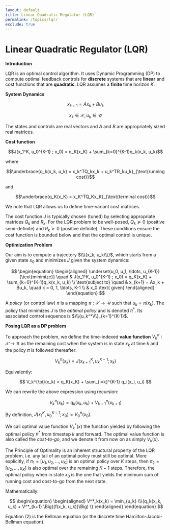 ```yaml
---
layout: default
title: Linear Quadratic Regulator (LQR)
permalink: /topics/lqr/
exclude: true
---
```


# Linear Quadratic Regulator (LQR)

$\textbf{Introduction}$

LQR is an optimal control algorithm. It uses Dynamic Programming (DP) to compute optimal feedback controls for $\textbf{discrete}$ systems that are $\textbf{linear}$ and cost functions that are $\textbf{quadratic}$. LQR assumes a $\textbf{finite}$ time horizon $K$.

$\textbf{System Dynamics}$

$$x_{k+1} = Ax_k + Bu_k$$

$$x_k \in \mathcal{X}, u_k \in \mathcal{U}$$

The states and controls are real vectors and $A$ and $B$ are appropriately sized real matrices.

$\textbf{Cost function}$

$$J(x_1^K, u_0^{K-1} ; x_0) = q_K(x_K) + \sum_{k=0}^{K-1}q_k(x_k, u_k)$$

where 

$$\underbrace{q_k(x_k, u_k) = x_k^TQ_kx_k + u_k^TR_ku_k}_{\text{running cost}}$$

and 

$$\underbrace{q_K(x_K) = x_K^TQ_Kx_K}_{\text{terminal cost}}$$

We note that LQR allows us to define time-variant cost matrices.

The cost function $J$ is typically chosen (tuned) by selecting appropriate matrices $Q_k$ and $R_k$. For the LQR problem to be well-posed, $Q_k \succcurlyeq 0$ (positive semi-definite) and $R_k \succ 0$ (positive definite). These conditions ensure the cost function is bounded below and that the optimal control is unique.

$\textbf{Optimization Problem}$

Our aim is to compute a trajectory $\\\{x_k,  u_k\\\}$, which starts from a given state $x_0$ and minimizes $J$ given the system dynamics:

$$
\begin{equation}
\begin{aligned}
\underset{u_0, u_1, \ldots, u_{K-1}}{\text{minimize}} \quad & J(x_1^K, u_0^{K-1} ; x_0) = q_K(x_K) + \sum_{k=0}^{K-1}q_k(x_k, u_k) \\
\text{subject to} \quad & x_{k+1} = Ax_k + Bu_k, \quad k = 0, 1, \ldots, K-1 \\
& x_0 \text{ given}
\end{aligned}
\end{equation}
$$

A $\textit{policy}$ (or control law) $\pi$ is a mapping $\pi : \mathcal{X} \to \mathcal{U}$ such that $u_k = \pi(x_k)$. The policy that minimizes $J$ is the $\textit{optimal policy}$ and is denoted $\pi^{\ast}$. Its associated control sequence is $\\\{u_k^*\\\}_{k=1}^{K-1}$. 

$\textbf{Posing LQR as a DP problem}$

To approach the problem, we define the time-indexed $\textbf{value function}$
$V_k^{\pi} : \mathcal{X} \to \mathbb{R}$ as the remaining cost when the system is in state $x_k$ at time $k$ and the policy $\pi$ is followed thereafter:

$$
V_k^{\pi}(x_k) = J(x_{k+1}^K, u_k^{K-1}; x_k)
$$

Equivalently:

$$
V_k^{\pi}(x_k) = q_K(x_K) + \sum_{i=k}^{K-1} q_i(x_i, u_i)
$$

We can rewrite the above expression using recursion:

$$
V_k^{\pi}(x_k) = q_k(x_k, u_k) + V_{k+1}^{\pi}(x_{k+1})
$$

By definition, $J(x_1^K, u_0^{K-1} ; x_0) = V_0^{\pi}(x_0)$.

We call optimal value function $V^*_k(x)$ the function yielded by following the optimal policy $\pi^*$ from timestep $k$ and forward. The optimal value function is also called the $\textit{cost-to-go}$, and we denote it from now on as simply $V_k(x)$.

The Principle of Optimality is an inherent structural property of the LQR problem, i.e. any tail of an optimal policy must still be optimal. More explicitly, if $\pi_1 = [u_1, u_2, \dots, u_{K}]$ is an optimal policy over $K$ steps, then $\pi_2 = [u_2, \dots, u_{K}]$ is also optimal over the remaining $K-1$ steps. Therefore, the optimal policy when in state $x_0$ is the one that yields the minimum sum of running cost and cost-to-go from the next state.

Mathematically:

$$
\begin{equation}
\begin{aligned}
V^*_k(x_k) = \min_{u_k} \\\{q_k(x_k, u_k) + V^*_{k+1} \Big({f(x_k, u_k)}\Big) \}
\end{aligned}
\end{equation}
$$


Equation (2) is the Bellman equation (or the discrete time Hamilton-Jacobi-Bellman equation). 
